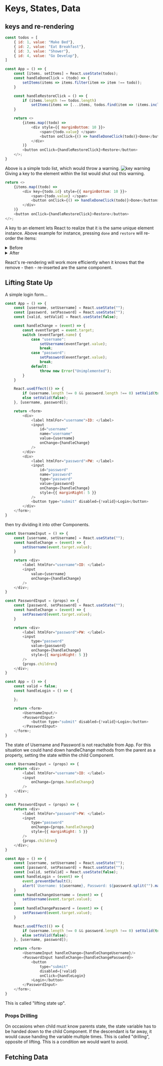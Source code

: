 # Keys, States, Data

## keys and re-rendering
```javascript
const todos = [
    { id: 1, value: "Make Bed"},
    { id: 2, value: "Eat Breakfast"},
    { id: 3, value: "Shower"},
    { id: 4, value: "Go Develop"},
]

const App = () => {
    const [items, setItems] = React.useState(todos);
    const handleDoneClick = (todo) => {
        setItems(items => items.filter(item => item !== todo));
    }

    const handleRestoreClick = () => {
        if (items.length !== todos.length)
            setItems(items => [...items, todos.find(item => !items.includes(item))])
    }

    return <>
        {items.map((todo) =>
            <div style={{ marginBottom: 10 }}>
                <span>{todo.value} </span>
                <button onClick={() => handleDoneClick(todo)}>Done</button>
            </div>
        )}
        <button onClick={handleRestoreClick}>Restore</button>
    </>;
}
```
Above is a simple todo list, which would throw a warning.
![key warning](images/key-warning.png)
Giving a key to the element within the list would shut out this warning.
```javascript
return <>
    {items.map((todo) =>
        <div key={todo.id} style={{ marginBottom: 10 }}>
            <span>{todo.value} </span>
            <button onClick={() => handleDoneClick(todo)}>Done</button>
        </div>
    )}
    <button onClick={handleRestoreClick}>Restore</button>
</>;
```
A key to an element lets React to realize that it is the same unique element instance. Above example for instance, pressing `done` and `restore` will re-order the items:
<details>
<summary>Before</summary>

![todos-before](images/todos-before.png)
</details>
<details>
<summary>After</summary>

![todos-after](images/todos-after.png)
</details>

React's re-rendering will work more efficiently when it knows that the remove - then - re-inserted are the same component.

## Lifting State Up
A simple login form...
```javascript
const App = () => {
    const [username, setUsername] = React.useState("");
    const [password, setPassword] = React.useState("");
    const [valid, setValid] = React.useState(false);

    const handleChange = (event) => {
        const eventTarget = event.target;
        switch (eventTarget.name) {
            case "username":
                setUsername(eventTarget.value);
                break;
            case "password":
                setPassword(eventTarget.value);
                break;
            default:
                throw new Error("Unimplemented");
        }
    }

    React.useEffect(() => {
        if (username.length !== 0 && password.length !== 0) setValid(true);
        else setValid(false);
    }, [username, password]);

    return <form>
        <div>
            <label htmlFor="username">ID: </label>
            <input
                id="username"
                name="username"
                value={username}
                onChange={handleChange}
            />
        </div>
        <div>
            <label htmlFor="password">PW: </label>
            <input
                id="password"
                name="password"
                type="password"
                value={password}
                onChange={handleChange}
                style={{ marginRight: 5 }}
            />
            <button type="submit" disabled={!valid}>Login</button>
        </div>
    </form>;
}
```
then try dividing it into other Components.
```javascript
const UsernameInput = () => {
    const [username, setUsername] = React.useState("");
    const handleChange = (event) => {
        setUsername(event.target.value);
    }

    return <div>
        <label htmlFor="username">ID: </label>
        <input
            value={username}
            onChange={handleChange}
        />
    </div>;
}

const PasswordInput = (props) => {
    const [password, setPassword] = React.useState("");
    const handleChange = (event) => {
        setPassword(event.target.value);
    }

    return <div>
        <label htmlFor="password">PW: </label>
        <input
            type="password"
            value={password}
            onChange={handleChange}
            style={{ marginRight: 5 }}
        />
        {props.children}
    </div>;
}

const App = () => {
    const valid = false;
    const handleLogin = () => {

    };

    return <form>
        <UsernameInput/>
        <PasswordInput>
            <button type="submit" disabled={!valid}>Login</button>
        </PasswordInput>
    </form>;
}
```
The state of Username and Password is not reachable from App. For this situation we could hand down handleChange methods from the parent as a property, setting the state within the child Component.
```javascript
const UsernameInput = (props) => {
    return <div>
        <label htmlFor="username">ID: </label>
        <input
            onChange={props.handleChange}
        />
    </div>;
}

const PasswordInput = (props) => {
    return <div>
        <label htmlFor="password">PW: </label>
        <input
            type="password"
            onChange={props.handleChange}
            style={{ marginRight: 5 }}
        />
        {props.children}
    </div>;
}

const App = () => {
    const [username, setUsername] = React.useState("");
    const [password, setPassword] = React.useState("");
    const [valid, setValid] = React.useState(false);
    const handleLogin = (event) => {
        event.preventDefault();
        alert(`Username: ${username}, Password: ${password.split("").map(item => "*").join("")}`)
    }
    const handleChangeUsername = (event) => {
        setUsername(event.target.value);
    }
    const handleChangePassword = (event) => {
        setPassword(event.target.value);
    }

    React.useEffect(() => {
        if (username.length !== 0 && password.length !== 0) setValid(true);
        else setValid(false);
    }, [username, password]);

    return <form>
        <UsernameInput handleChange={handleChangeUsername}/>
        <PasswordInput handleChange={handleChangePassword}>
            <button
                type="submit"
                disabled={!valid}
                onClick={handleLogin}
            >Login</button>
        </PasswordInput>
    </form>;
}
```

This is called "lifting state up".

### Props Drilling
On occasions when child must know parents state, the state variable has to be handed down to the child Component. If the descendant is far away, it would cause handing the variable multiple times. This is called "drilling", opposite of lifting. This is a condition we would want to avoid.

## Fetching Data